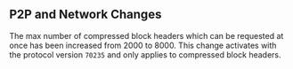 P2P and Network Changes
-----------------------

The max number of compressed block headers which can be requested at once has been increased from 2000 to 8000. This
change activates with the protocol version `70235` and only applies to compressed block headers.

